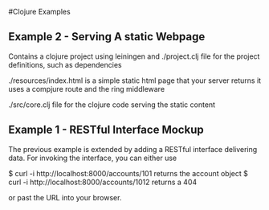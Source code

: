 #Clojure Examples

## Example 2 - Serving A static Webpage

Contains a clojure project using leiningen and
./project.clj file for the project definitions, such as dependencies


./resources/index.html is a simple static html page that your server returns
it uses a compjure route and the ring middleware

./src/core.clj file for the clojure code serving the static content



## Example 1 - RESTful Interface Mockup

The previous example is extended by adding a RESTful interface delivering data.
For invoking the interface, you can either use

$ curl -i http://localhost:8000/accounts/101  returns the account object
$ curl -i http://localhost:8000/accounts/1012 returns a 404

or past the URL into your browser.
